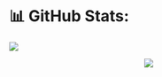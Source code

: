 

# 📊 GitHub Stats:
![](https://github-readme-stats.vercel.app/api/top-langs/?username=ahmedtaha100&theme=dark&hide_border=false&include_all_commits=true&count_private=true&layout=compact) 

<div align="center">
<img src="https://komarev.com/ghpvc/?username=ahmedtaeha&&style=flat-square" align="center" />
</div>  
  

<br/>
